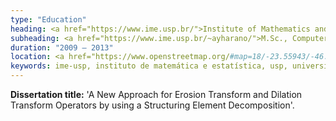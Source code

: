 ```yaml
---
type: "Education"
heading: <a href="https://www.ime.usp.br/">Institute of Mathematics and Statistics</a> of <a href="https://www.usp.br/">University of São Paulo</a>
subheading: <a href="https://www.ime.usp.br/~ayharano/">M.Sc., Computer Science</a>
duration: "2009 – 2013"
location: <a href="https://www.openstreetmap.org/#map=18/-23.55943/-46.73162">São Paulo, SP, Brazil</a>
keywords: ime-usp, instituto de matemática e estatística, usp, universidade de são paulo, msc, master in science, computer science, mathematical morphology, structuring element
---
```


**Dissertation title:** 'A New Approach for Erosion Transform and Dilation Transform Operators by using a Structuring Element Decomposition'.
